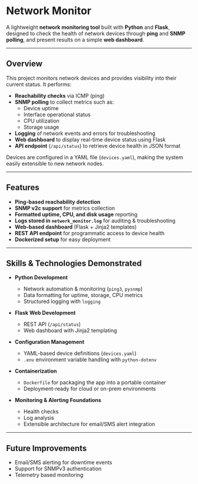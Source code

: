 # Network Monitor

A lightweight **network monitoring tool** built with **Python** and **Flask**, designed to check the health of network devices through **ping** and **SNMP polling**, and present results on a simple **web dashboard**.

---

##  Overview

This project monitors network devices and provides visibility into their current status. It performs:

- **Reachability checks** via ICMP (ping)  
- **SNMP polling** to collect metrics such as:  
  - Device uptime  
  - Interface operational status  
  - CPU utilization  
  - Storage usage  
- **Logging** of network events and errors for troubleshooting  
- **Web dashboard** to display real-time device status using Flask  
- **API endpoint** (`/api/status`) to retrieve device health in JSON format  

Devices are configured in a YAML file (`devices.yaml`), making the system easily extensible to new network nodes.

---

##  Features

-  **Ping-based reachability detection**  
-  **SNMP v2c support** for metrics collection  
-  **Formatted uptime, CPU, and disk usage** reporting  
-  **Logs stored in `network_monitor.log`** for auditing & troubleshooting  
-  **Web-based dashboard** (Flask + Jinja2 templates)  
-  **REST API endpoint** for programmatic access to device health  
-  **Dockerized setup** for easy deployment  

---

##  Skills & Technologies Demonstrated

- **Python Development**
  - Network automation & monitoring (`ping3`, `pysnmp`)  
  - Data formatting for uptime, storage, CPU metrics  
  - Structured logging with `logging`  

- **Flask Web Development**
  - REST API (`/api/status`)  
  - Web dashboard with Jinja2 templating  

- **Configuration Management**
  - YAML-based device definitions (`devices.yaml`)  
  - `.env` environment variable handling with `python-dotenv`  

- **Containerization**
  - `Dockerfile` for packaging the app into a portable container  
  - Deployment-ready for cloud or on-prem environments  

- **Monitoring & Alerting Foundations**
  - Health checks  
  - Log analysis  
  - Extensible architecture for email/SMS alert integration  

---

##  Future Improvements

- Email/SMS alerting for downtime events
- Support for SNMPv3 authentication
- Telemetry based monitoring
